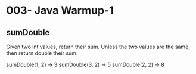 003- Java Warmup-1
====================


sumDouble
-----------

Given two int values, return their sum. Unless the two values are the same, then return double their sum. 

sumDouble(1, 2) → 3
sumDouble(3, 2) → 5
sumDouble(2, 2) → 8